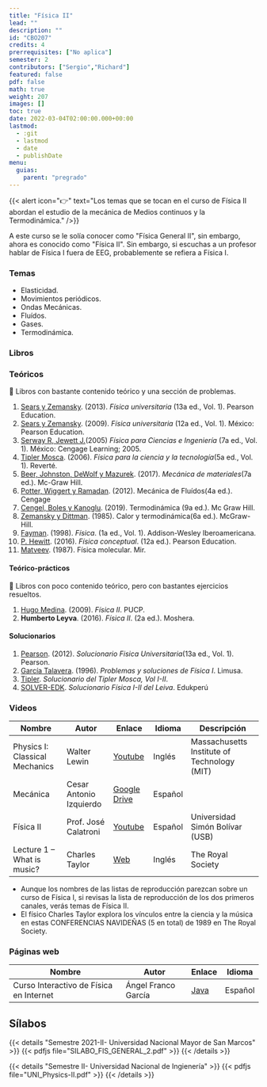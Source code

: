 ```yaml
---
title: "Física II"
lead: ""
description: ""
id: "CBO207"
credits: 4
prerrequisites: ["No aplica"]
semester: 2
contributors: ["Sergio","Richard"]
featured: false
pdf: false
math: true
weight: 207
images: []
toc: true
date: 2022-03-04T02:00:00.000+00:00
lastmod:
  - :git
  - lastmod
  - date
  - publishDate
menu:
  guias:
    parent: "pregrado"
---
```


{{< alert icon="👉" text="Los temas que se tocan en el curso de Física II abordan el estudio de la mecánica de Medios continuos y la Termodinámica." />}}

A este curso se le solía conocer como "Física General II", sin embargo, ahora es conocido como "Física II". Sin embargo, si escuchas a un profesor hablar de Física I fuera de EEG, probablemente se refiera a Física I.

### Temas

* Elasticidad.
* Movimientos periódicos.
* Ondas Mecánicas.
* Fluídos.
* Gases.
* Termodinámica.

### Libros

### Teóricos

🔸 Libros con bastante contenido teórico y una sección de problemas.

1. [Sears y Zemansky](https://drive.google.com/file/d/1JEhFy-xIF3U1chhclBM0dmnONwiHJY9q/view?usp=sharing). (2013). *Física universitaria* (13a ed., Vol. 1). Pearson Education.
2. [Sears y Zemansky](https://drive.google.com/file/d/1wlr58KYJJmywtvoaWgdPEkSUR4KbYOFv/view?usp=sharing). (2009).  *Física universitaria* (12a ed., Vol. 1). México: Pearson Education.
3. [Serway R, Jewett J.](https://drive.google.com/file/d/1iZbB5rq8CHyTgFyc9Wl0e5sk4OR2TAQt/view?usp=sharing)(2005) *Física para Ciencias e Ingeniería* (7a ed., Vol. 1). México: Cengage Learning; 2005.
4. [Tipler Mosca](https://drive.google.com/file/d/1ANwciKHwuf5taBL1Ur9MQMTn0sH1Y1He/view?usp=sharing). (2006). *Física para la ciencia y la tecnología*(5a ed., Vol. 1). Reverté.
5. [Beer, Johnston, DeWolf y Mazurek](https://drive.google.com/file/d/1aP6-Sp8AvmzJxpb8ay_vVWjQcLToVKJ3/view?usp=sharing). (2017). *Mecánica de materiales*(7a ed.). Mc-Graw Hill.
6. [Potter, Wiggert y Ramadan](https://drive.google.com/file/d/1BgZoYf2hs0VWOLvCAnSotUnQ9rrYqKOw/view?usp=sharing). (2012). Mecánica de Fluídos(4a ed.). Cengage
7. [Cengel, Boles y Kanoglu](https://drive.google.com/file/d/19KFsbUSSGKrlji5FCCV6ViXO7WmNzPeq/view?usp=sharing). (2019). Termodinámica (9a ed.). Mc Graw Hill.
8. [Zemansky y Dittman](https://drive.google.com/file/d/1bGp5Os5SxZnLhocXDo0Lty8l--DGhIl_/view?usp=sharing). (1985). Calor y termodinámica(6a ed.). McGraw-Hill.
9. [Fayman](https://drive.google.com/file/d/1isfONQ622dpfz80x9N1WEPX8UvHGCVDA/view?usp=sharing). (1998). *Física*. (1a ed., Vol. 1). Addison-Wesley Iberoamericana.
10. [P. Hewitt](https://drive.google.com/file/d/1ukRMKXK7_zGL4SvI4ESA3o1YHWbcGBqq/view?usp=sharing). (2016). *Física conceptual*. (12a ed.). Pearson Education.
11. [Matveev](https://drive.google.com/file/d/1ZjYwd66ORZObwdoXgPVyCDYvQ2TfWS4M/view?usp=sharing). (1987). Física molecular. Mir.

#### Teórico-prácticos

🔸 Libros con poco contenido teórico, pero con bastantes ejercicios resueltos.

1. [Hugo Medina](https://drive.google.com/file/d/1o3unKLb7Y5rorf1F2WBKMtftjtDki5QZ/view?usp=sharing). (2009). *Física II*. PUCP.
2. **Humberto Leyva**. (2016). *Física II*. (2a ed.). Moshera.

#### Solucionarios

1. [Pearson](https://drive.google.com/file/d/1_UpvQgQ_yh5nkg1XeJm6ctogEoSW_i2_/view?usp=sharing). (2012). *Solucionario Fisica Universitaria*(13a ed., Vol. 1). Pearson.
2. [García Talavera](https://archive.org/details/isbn_9789681853440/mode/2up?view=theater). (1996). *Problemas y soluciones de Física I*. Limusa.
3. [Tipler](https://drive.google.com/file/d/1tj0UbD4nRF7V-TxbSbAS2LEfS7jA3fku/view?usp=sharing). *Solucionario del Tipler Mosca, Vol I-II*.
4. [SOLVER-EDK](https://drive.google.com/file/d/1yJsduv6yFb5iwXis-MBNB14J7FlCG9Zz/view?usp=sharing). *Solucionario Física I-II del Leiva*. Edukperú

### Videos

|Nombre|Autor|Enlace|Idioma|Descripción|
|------|-----|------|------|-----------|
|Physics I: Classical Mechanics|Walter Lewin|[Youtube](https://www.youtube.com/playlist?list=PLw3pvR_YJeRcMaubDZvkjayqDJT4Tx47A)|Inglés|Massachusetts Institute of Technology (MIT)|
|Mecánica|Cesar Antonio Izquierdo|[Google Drive](https://drive.google.com/drive/folders/18B3PYI72WK3w5yEqShKKmr8hMpv4WXYy?usp=sharing)|Español|
|Física II|Prof. José Calatroni|[Youtube](https://www.youtube.com/playlist?list=PLC11B12C9A476DA41)|Español|Universidad Simón Bolívar (USB)|
|Lecture 1 – What is music?|Charles Taylor|[Web](https://www.rigb.org/explore-science/explore/video/exploring-music-what-music-1989)|Inglés|The Royal Society|

* Aunque los nombres de las listas de reproducción parezcan sobre un curso de Física I, si revisas la lista de reproducción de los dos primeros canales, verás temas de Física II.
* El físico Charles Taylor explora los vínculos entre la ciencia y la música en estas CONFERENCIAS NAVIDEÑAS (5 en total) de 1989 en The Royal Society.

### Páginas web

|Nombre|Autor|Enlace|Idioma|
|------|-----|------|------|
|Curso Interactivo de Física en Internet|Ángel Franco García|[Java](http://www.sc.ehu.es/sbweb/fisica/)|Español|

## Sílabos

{{< details "Semestre 2021-II- Universidad Nacional Mayor de San Marcos" >}}
{{< pdfjs file="SILABO_FIS_GENERAL_2.pdf" >}}
{{< /details >}}

{{< details "Semestre II- Universidad Nacional de Ingienería" >}}
{{< pdfjs file="UNI_Physics-II.pdf" >}}
{{< /details >}}
